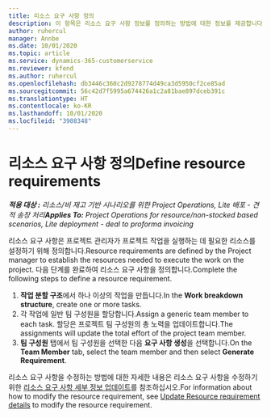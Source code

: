 ```yaml
---
title: 리소스 요구 사항 정의
description: 이 항목은 리소스 요구 사항 정보를 정의하는 방법에 대한 정보를 제공합니다.
author: ruhercul
manager: Annbe
ms.date: 10/01/2020
ms.topic: article
ms.service: dynamics-365-customerservice
ms.reviewer: kfend
ms.author: ruhercul
ms.openlocfilehash: db3446c360c2d9278774d49ca3d5950cf2ce85ad
ms.sourcegitcommit: 56c42d7f5995a674426a1c2a81bae897dceb391c
ms.translationtype: HT
ms.contentlocale: ko-KR
ms.lasthandoff: 10/01/2020
ms.locfileid: "3908348"
---
```

# <a name="define-resource-requirements"></a><span data-ttu-id="accd6-103">리소스 요구 사항 정의</span><span class="sxs-lookup"><span data-stu-id="accd6-103">Define resource requirements</span></span>

<span data-ttu-id="accd6-104">_**적용 대상 :** 리소스/비 재고 기반 시나리오를 위한 Project Operations, Lite 배포 - 견적 송장 처리_</span><span class="sxs-lookup"><span data-stu-id="accd6-104">_**Applies To:** Project Operations for resource/non-stocked based scenarios, Lite deployment - deal to proforma invoicing_</span></span>

<span data-ttu-id="accd6-105">리소스 요구 사항은 프로젝트 관리자가 프로젝트 작업을 실행하는 데 필요한 리소스를 설정하기 위해 정의합니다.</span><span class="sxs-lookup"><span data-stu-id="accd6-105">Resource requirements are defined by the Project manager to establish the resources needed to execute the work on the project.</span></span> <span data-ttu-id="accd6-106">다음 단계를 완료하여 리소스 요구 사항을 정의합니다.</span><span class="sxs-lookup"><span data-stu-id="accd6-106">Complete the following steps to define a resource requirement.</span></span>

1.  <span data-ttu-id="accd6-107">**작업 분할 구조**에서 하나 이상의 작업을 만듭니다.</span><span class="sxs-lookup"><span data-stu-id="accd6-107">In the **Work breakdown structure**, create one or more tasks.</span></span>
2.  <span data-ttu-id="accd6-108">각 작업에 일반 팀 구성원을 할당합니다.</span><span class="sxs-lookup"><span data-stu-id="accd6-108">Assign a generic team member to each task.</span></span> <span data-ttu-id="accd6-109">할당은 프로젝트 팀 구성원의 총 노력을 업데이트합니다.</span><span class="sxs-lookup"><span data-stu-id="accd6-109">The assignments will update the total effort of the project team member.</span></span>
3.  <span data-ttu-id="accd6-110">**팀 구성원** 탭에서 팀 구성원을 선택한 다음 **요구 사항 생성**을 선택합니다.</span><span class="sxs-lookup"><span data-stu-id="accd6-110">On the **Team Member** tab, select the team member and then select **Generate Requirement**.</span></span>

<span data-ttu-id="accd6-111">리소스 요구 사항을 수정하는 방법에 대한 자세한 내용은 리소스 요구 사항을 수정하기 위한 [리소스 요구 사항 세부 정보 업데이트](define-resource-requirements.md)를 참조하십시오.</span><span class="sxs-lookup"><span data-stu-id="accd6-111">For information about how to modify the resource requirement, see [Update Resource requirement details](define-resource-requirements.md) to modify the resource requirement.</span></span>